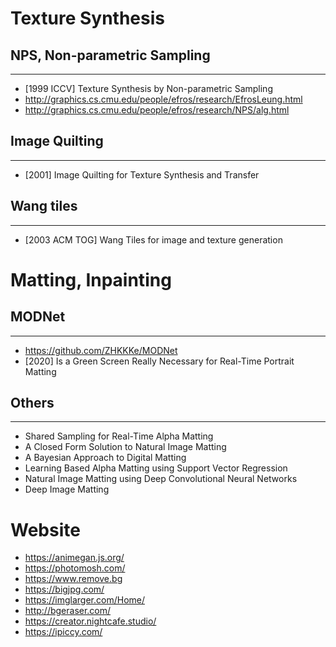 # Texture Synthesis

## NPS, Non-parametric Sampling
----
- [1999 ICCV] Texture Synthesis by Non-parametric Sampling
- http://graphics.cs.cmu.edu/people/efros/research/EfrosLeung.html
- http://graphics.cs.cmu.edu/people/efros/research/NPS/alg.html

## Image Quilting
----
- [2001] Image Quilting for Texture Synthesis and Transfer

## Wang tiles
---
- [2003 ACM TOG] Wang Tiles for image and texture generation


# Matting, Inpainting

## MODNet
---
- https://github.com/ZHKKKe/MODNet
- [2020] Is a Green Screen Really Necessary for Real-Time Portrait Matting

## Others
----
- Shared Sampling for Real-Time Alpha Matting
- A Closed Form Solution to Natural Image Matting
- A Bayesian Approach to Digital Matting
- Learning Based Alpha Matting using Support Vector Regression
- Natural Image Matting using Deep Convolutional Neural Networks
- Deep Image Matting


# Website
- https://animegan.js.org/
- https://photomosh.com/
- https://www.remove.bg
- https://bigjpg.com/
- https://imglarger.com/Home/
- http://bgeraser.com/
- https://creator.nightcafe.studio/
- https://ipiccy.com/

